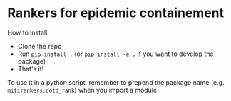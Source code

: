 # Rankers for epidemic containement

How to install:
- Clone the repo
- Run `pip install .` (or `pip install -e .` if you want to develop the package)
- That's it!

To use it in a python script, remember to prepend the package name (e.g. `mitirankers.dotd_rank`) when you import a module
